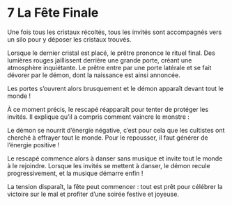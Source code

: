 # 7 La Fête Finale

Une fois tous les cristaux récoltés, tous les invités sont accompagnés vers un silo pour y déposer les cristaux trouvés.

Lorsque le dernier cristal est placé, le prêtre prononce le rituel final. Des lumières rouges jaillissent derrière une grande porte, créant une atmosphère inquiétante. Le prêtre entre par une porte latérale et se fait dévorer par le démon, dont la naissance est ainsi annoncée.

Les portes s’ouvrent alors brusquement et le démon apparaît devant tout le monde !

À ce moment précis, le rescapé réapparaît pour tenter de protéger les invités. Il explique qu’il a compris comment vaincre le monstre :

Le démon se nourrit d’énergie négative, c’est pour cela que les cultistes ont cherché à effrayer tout le monde. Pour le repousser, il faut générer de l’énergie positive !

Le rescapé commence alors à danser sans musique et invite tout le monde à le rejoindre. Lorsque les invités se mettent à danser, le démon recule progressivement, et la musique démarre enfin !

La tension disparaît, la fête peut commencer : tout est prêt pour célébrer la victoire sur le mal et profiter d’une soirée festive et joyeuse.
